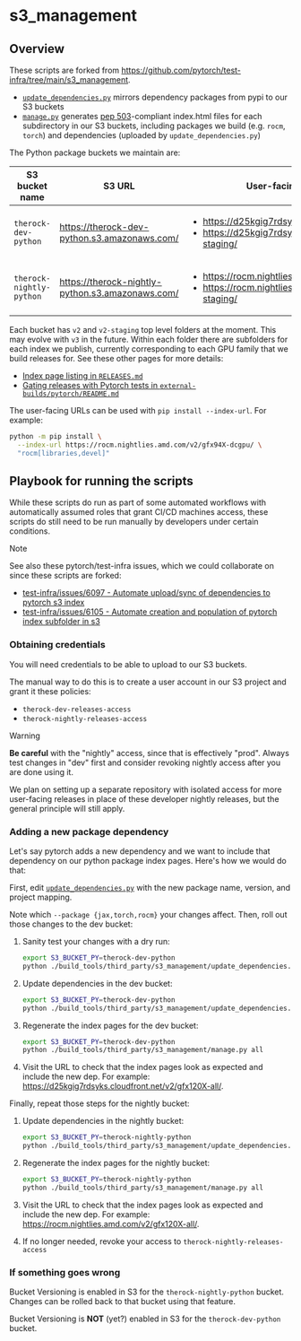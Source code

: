 # s3_management

## Overview

These scripts are forked from https://github.com/pytorch/test-infra/tree/main/s3_management.

* [`update_dependencies.py`](./update_dependencies.py) mirrors dependency
  packages from pypi to our S3 buckets
* [`manage.py`](./manage.py) generates
  [pep 503](https://peps.python.org/pep-0503/)-compliant index.html files for
  each subdirectory in our S3 buckets, including packages we build
  (e.g. `rocm`, `torch`) and dependencies (uploaded by `update_dependencies.py`)

The Python package buckets we maintain are:

S3 bucket name | S3 URL | User-facing URLs
-- | -- | --
`therock-dev-python` | https://therock-dev-python.s3.amazonaws.com/ | <ul><li>https://d25kgig7rdsyks.cloudfront.net/v2/</li><li>https://d25kgig7rdsyks.cloudfront.net/v2-staging/</li></ul>
`therock-nightly-python` | https://therock-nightly-python.s3.amazonaws.com/ | <ul><li>https://rocm.nightlies.amd.com/v2/</li><li>https://rocm.nightlies.amd.com/v2-staging/</li></ul>

Each bucket has `v2` and `v2-staging` top level folders at the moment. This may
evolve with `v3` in the future. Within each folder there are subfolders for
each index we publish, currently corresponding to each GPU family that we
build releases for. See these other pages for more details:
* [Index page listing in `RELEASES.md`](https://github.com/ROCm/TheRock/blob/main/RELEASES.md#index-page-listing)
* [Gating releases with Pytorch tests in `external-builds/pytorch/README.md`](/external-builds/pytorch/README.md#gating-releases-with-pytorch-tests)

The user-facing URLs can be used with `pip install --index-url`. For example:

```bash
python -m pip install \
  --index-url https://rocm.nightlies.amd.com/v2/gfx94X-dcgpu/ \
  "rocm[libraries,devel]"
```

## Playbook for running the scripts

While these scripts do run as part of some automated workflows with
automatically assumed roles that grant CI/CD machines access, these scripts do
still need to be run manually by developers under certain conditions.

> [!NOTE]
> See also these pytorch/test-infra issues, which we could collaborate on since these scripts are forked:
> * [test-infra/issues/6097 - Automate upload/sync of dependencies to pytorch s3 index](https://github.com/pytorch/test-infra/issues/6097)
> * [test-infra/issues/6105 - Automate creation and population of pytorch index subfolder in s3](https://github.com/pytorch/test-infra/issues/6105)

### Obtaining credentials

You will need credentials to be able to upload to our S3 buckets.

The manual way to do this is to create a user account in our S3 project and
grant it these policies:

* `therock-dev-releases-access`
* `therock-nightly-releases-access`

> [!WARNING]
> **Be careful** with the "nightly" access, since that is effectively "prod".
> Always test changes in "dev" first and consider revoking nightly access after
> you are done using it.
>
> We plan on setting up a separate repository with isolated access for more
> user-facing releases in place of these developer nightly releases, but the
> general principle will still apply.

### Adding a new package dependency

Let's say pytorch adds a new dependency and we want to include that dependency
on our python package index pages. Here's how we would do that:

First, edit [`update_dependencies.py`](./update_dependencies.py) with the new
package name, version, and project mapping.

Note which `--package {jax,torch,rocm}` your changes affect. Then, roll out
those changes to the dev bucket:

1. Sanity test your changes with a dry run:

    ```bash
    export S3_BUCKET_PY=therock-dev-python
    python ./build_tools/third_party/s3_management/update_dependencies.py --package rocm --dry-run
    ```

1. Update dependencies in the dev bucket:

    ```bash
    export S3_BUCKET_PY=therock-dev-python
    python ./build_tools/third_party/s3_management/update_dependencies.py --package rocm
    ```

1. Regenerate the index pages for the dev bucket:

    ```bash
    export S3_BUCKET_PY=therock-dev-python
    python ./build_tools/third_party/s3_management/manage.py all
    ```

1. Visit the URL to check that the index pages look as expected and include the
  new dep. For example: https://d25kgig7rdsyks.cloudfront.net/v2/gfx120X-all/.

Finally, repeat those steps for the nightly bucket:

1. Update dependencies in the nightly bucket:

    ```bash
    export S3_BUCKET_PY=therock-nightly-python
    python ./build_tools/third_party/s3_management/update_dependencies.py --package rocm
    ```

1. Regenerate the index pages for the nightly bucket:

    ```bash
    export S3_BUCKET_PY=therock-nightly-python
    python ./build_tools/third_party/s3_management/manage.py all
    ```

1. Visit the URL to check that the index pages look as expected and include the
  new dep. For example: https://rocm.nightlies.amd.com/v2/gfx120X-all/.

1. If no longer needed, revoke your access to `therock-nightly-releases-access`

### If something goes wrong

Bucket Versioning is enabled in S3 for the `therock-nightly-python` bucket.
Changes can be rolled back to that bucket using that feature.

Bucket Versioning is **NOT** (yet?) enabled in S3 for the `therock-dev-python`
bucket.
